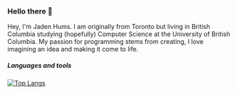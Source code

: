 ### Hello there 👋

Hey, I'm Jaden Hums. I am originally from Toronto but living in British Columbia studying (hopefully) Computer Science at the University of British Columbia. My passion for programming stems from creating, I love imagining an idea and making it come to life.

##### Languages and tools

[![Top Langs](https://github-readme-stats.vercel.app/api/top-langs/?username=Jaden51)](https://github.com/anuraghazra/github-readme-stats)

<!--
**Jaden51/Jaden51** is a ✨ _special_ ✨ repository because its `README.md` (this file) appears on your GitHub profile.

Here are some ideas to get you started:

- 🔭 I’m currently working on ...
- 🌱 I’m currently learning ...
- 👯 I’m looking to collaborate on ...
- 🤔 I’m looking for help with ...
- 💬 Ask me about ...
- 📫 How to reach me: ...
- 😄 Pronouns: ...
- ⚡ Fun fact: ...
-->
